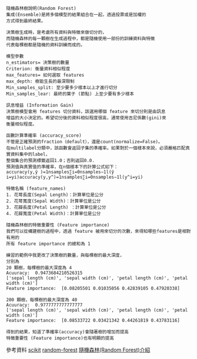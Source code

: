 	隨機森林樹說明(Random Forest)
	集成(Ensemble)是將多個模型的結果組合在一起，透過投票或是加權的
	方式得到最終結果。

	決策樹生成時，是考慮所有資料與特徵來做切分的，
	而隨機森林的每一顆樹在生成過程中，都是隨機使用一部份的訓練資料與特徵
	代表每棵樹都是隨機的資料訓練而成的。

	模型參數
	n_estimators= 決策樹的數量
	Criterion: 衡量資料相似程度
	max_features= 如何選取 features
	max_depth: 樹能生長的最深限制
	Min_samples_split: 至少要多少樣本以上才進行切分
	Min_samples_lear: 最終的葉子 (節點) 上至少要有多少樣本

	訊息增益 (Information Gain)
	決策樹模型會用 features 切分資料，該選用哪個 feature 來切分則是由訊息
	增益的大小決定的。希望切分後的資料相似程度很高，通常使用吉尼係數(gini)來
	衡量相似程度。

	函數計算準確率 (accuracy_score)
	不管是正確預測的fraction（default），還是count(normalize=False)。
	在multilabel分類中，該函數會返回子集的準確率。如果對於一個樣本來說，必須嚴格匹配真實資料集中的label，
	整個集合的預測標籤返回1.0；否則返回0.0.
	預測值與真實值的準確率，在n個樣本下的計算公式如下：
	accuracy(y,ŷ )=1nsamples∑i=0nsamples−1l(ŷ i=yi)accuracy(y,y^)=1nsamples∑i=0nsamples−1l(y^i=yi)
	
	特徵名稱 (feature_names)
	1. 花萼長度(Sepal Length)：計算單位是公分
	2. 花萼寬度(Sepal Width)：計算單位是公分
	3. 花瓣長度(Petal Length) ：計算單位是公分
	4. 花瓣寬度(Petal Width)：計算單位是公分

	隨機森林樹的特徵重要性 (Feature importance)
	我們可以從構建樹的過程中，透過 feature 被用來切分的次數，來得知哪些features是相對有用的
	所有 feature importance 的總和為 1
	
	練習的範例中我更改了決策樹的數量，與每棵樹的最大深度，
	分別為 
	20 顆樹，每棵樹的最大深度為 4
	Acuuracy:  0.9473684210526315
	['sepal length (cm)', 'sepal width (cm)', 'petal length (cm)', 'petal width (cm)']
	Feature importance:  [0.08205501 0.01035056 0.42839105 0.47920338]

	200 顆樹，每棵樹的最大深度為 40
	Acuuracy:  0.9777777777777777
	['sepal length (cm)', 'sepal width (cm)', 'petal length (cm)', 'petal width (cm)']
	Feature importance:  [0.08533722 0.03421342 0.44261819 0.43783116]

	得到的結果，知道了準確率(accuracy)會隨著樹的增加而提高
	特徵重要性 (Feature importance)也有明顯的提高


參考資料
[scikit](https://scikit-learn.org/dev/modules/ensemble.html)
[random-forest](https://medium.com/@Synced/how-random-forest-algorithm-works-in-machine-learning-3c0fe15b6674)
[隨機森林(Random Forest)介紹](https://medium.com/jameslearningnote/%E8%B3%87%E6%96%99%E5%88%86%E6%9E%90-%E6%A9%9F%E5%99%A8%E5%AD%B8%E7%BF%92-%E7%AC%AC3-5%E8%AC%9B-%E6%B1%BA%E7%AD%96%E6%A8%B9-decision-tree-%E4%BB%A5%E5%8F%8A%E9%9A%A8%E6%A9%9F%E6%A3%AE%E6%9E%97-random-forest-%E4%BB%8B%E7%B4%B9-7079b0ddfbda)





